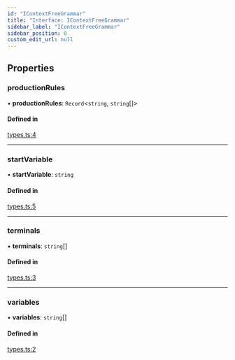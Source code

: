 ```yaml
---
id: "IContextFreeGrammar"
title: "Interface: IContextFreeGrammar"
sidebar_label: "IContextFreeGrammar"
sidebar_position: 0
custom_edit_url: null
---
```


## Properties

### productionRules

• **productionRules**: `Record`<`string`, `string`[]\>

#### Defined in

[types.ts:4](https://github.com/Devorein/fauton/blob/48fb586/packages/cfg/libs/types.ts#L4)

___

### startVariable

• **startVariable**: `string`

#### Defined in

[types.ts:5](https://github.com/Devorein/fauton/blob/48fb586/packages/cfg/libs/types.ts#L5)

___

### terminals

• **terminals**: `string`[]

#### Defined in

[types.ts:3](https://github.com/Devorein/fauton/blob/48fb586/packages/cfg/libs/types.ts#L3)

___

### variables

• **variables**: `string`[]

#### Defined in

[types.ts:2](https://github.com/Devorein/fauton/blob/48fb586/packages/cfg/libs/types.ts#L2)
